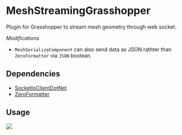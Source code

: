 # MeshStreamingGrasshopper
Plugin for Grasshopper to stream mesh geometry through web socket.


*Modifications*
- `MeshSerializeComponent` can also send data as JSON rathter than `ZeroFormatter` via `JSON` boolean.

## Dependencies
- [SocketIoClientDotNet](https://github.com/Quobject/SocketIoClientDotNet)
- [ZeroFormatter](https://github.com/neuecc/ZeroFormatter)


## Usage

![](http://c.mnmly.com/jl8k/Image%202017-03-28%20at%201.07.11%20AM.png)
